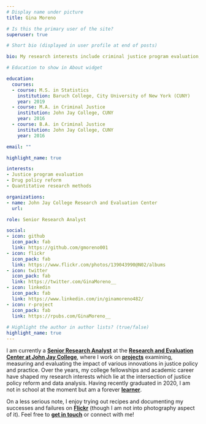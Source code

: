 ```yaml
---
# Display name under picture
title: Gina Moreno

# Is this the primary user of the site?
superuser: true

# Short bio (displayed in user profile at end of posts)

bio: My research interests include criminal justice program evaluation, drug policy reform, and quantitative research methods

# Education to show in About widget

education:
  courses:
  - course: M.S. in Statistics
    institution: Baruch College, City University of New York (CUNY) 
    year: 2019
  - course: M.A. in Criminal Justice
    institution: John Jay College, CUNY
    year: 2016
  - course: B.A. in Criminal Justice
    institution: John Jay College, CUNY
    year: 2016

email: ""

highlight_name: true

interests:
- Justice program evaluation
- Drug policy reform 
- Quantitative research methods

organizations:
- name: John Jay College Research and Evaluation Center
  url: 

role: Senior Research Analyst

social:
- icon: github
  icon_pack: fab
  link: https://github.com/gmoreno001
- icon: flickr
  icon_pack: fab
  link: https://www.flickr.com/photos/139043990@N02/albums  
- icon: twitter
  icon_pack: fab
  link: https://twitter.com/GinaMoreno__  
- icon: linkedin
  icon_pack: fab
  link: https://www.linkedin.com/in/ginamoreno482/
- icon: r-project
  icon_pack: fab
  link: https://rpubs.com/GinaMoreno__
  
# Highlight the author in author lists? (true/false)
highlight_name: true  
---
```


I am currently a [**Senior Research Analyst**](https://johnjayrec.nyc/people/) at the [**Research and Evaluation Center at John Jay College**](https://johnjayrec.nyc/), where I work on [**projects**](/#projects) examining, measuring and evaluating the impact of various innovations in justice policy and practice. Over the years, my college fellowships and academic career have shaped my research interests which lie at the intersection of justice policy reform and data analysis. Having recently graduated in 2020, I am not in school at the moment but am a forever [**learner**](/courses).

On a less serious note, I enjoy trying out recipes and documenting my successes and failures on [**Flickr**](https://www.flickr.com/photos/139043990@N02/albums) (though I am not into photography aspect of it). Feel free to [**get in touch**](/#contact) or connect with me! 
